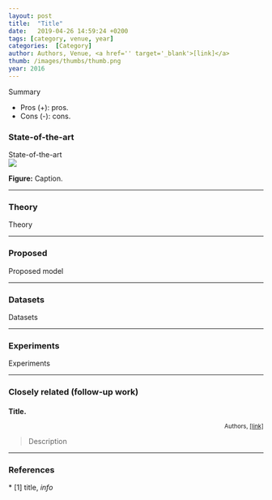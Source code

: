 ```yaml
---
layout: post
title:  "Title"
date:   2019-04-26 14:59:24 +0200
tags: [category, venue, year]
categories:  [Category]
author: Authors, Venue, <a href='' target='_blank'>[link]</a>
thumb: /images/thumbs/thumb.png
year: 2016
---
```




<div class="summary">
Summary
<ul>
<li><span class="procons">Pros (+):</span> pros.</li>
<li><span class="procons">Cons (-):</span> cons.</li>
</ul>
</div>


<h3 class="section sota"> State-of-the-art </h3>
State-of-the-art


<div class="figure">
<img src="{{ site.baseurl }}/images/posts/image.png">
<p><b>Figure:</b> Caption.</p>
</div>

---

<h3 class="section theory"> Theory </h3>

Theory

--- 

<h3 class="section proposed"> Proposed </h3>

Proposed model


---

<h3 class="section dataset"> Datasets </h3>

Datasets


---

<h3 class="section experiments"> Experiments </h3>

Experiments

---

<h3 class="section followup">Closely related (follow-up work)</h3>

<h4 style="margin-bottom: 0px"> Title.</h4>
<p style="text-align: right"><small>Authors, <a href="">[link]</a></small></p>

> Description

---

<h3 class="section references"> References </h3>
* <span class="citations">[1]</span> title, <i>info</i>
